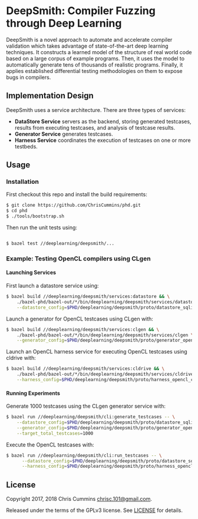 # DeepSmith: Compiler Fuzzing through Deep Learning

DeepSmith is a novel approach to automate and accelerate compiler validation
which takes advantage of state-of-the-art deep learning techniques. It
constructs a learned model of the structure of real world code based on a large
corpus of example programs. Then, it uses the model to automatically generate
tens of thousands of realistic programs. Finally, it applies established
differential testing methodologies on them to expose bugs in compilers.

## Implementation Design

DeepSmith uses a service architecture. There are three types of services:

 * **DataStore Service** servers as the backend, storing generated testcases,
   results from executing testcases, and analysis of testcase results.
 * **Generator Service** generates testcases.
 * **Harness Service** coordinates the execution of testcases on one or more
   testbeds.

## Usage

### Installation

First checkout this repo and install the build requirements:

```sh
$ git clone https://github.com/ChrisCummins/phd.git
$ cd phd
$ ./tools/bootstrap.sh
```

Then run the unit tests using:

```sh

$ bazel test //deeplearning/deepsmith/...
```

### Example: Testing OpenCL compilers using CLgen

#### Launching Services

First launch a datastore service using:

```sh
$ bazel build //deeplearning/deepsmith/services:datastore && \
    ./bazel-phd/bazel-out/*/bin/deeplearning/deepsmith/services/datastore \
    --datastore_config=$PHD/deeplearning/deepsmith/proto/datastore_sqlite.pbtxt
```

Launch a generator for OpenCL testcases using CLgen with:

```sh
$ bazel build //deeplearning/deepsmith/services:clgen && \
    ./bazel-phd/bazel-out/*/bin/deeplearning/deepsmith/services/clgen \
    --generator_config=$PHD/deeplearning/deepsmith/proto/generator_opencl_clgen.pbtxt
```

Launch an OpenCL harness service for executing OpenCL testcases using cldrive 
with:

```sh
$ bazel build //deeplearning/deepsmith/services:cldrive && \
    ./bazel-phd/bazel-out/*/bin/deeplearning/deepsmith/services/cldrive \
    --harness_config=$PHD/deeplearning/deepsmith/proto/harness_opencl_cldrive.pbtxt
```

#### Running Experiments

Generate 1000 testcases using the CLgen generator service with:

```sh
$ bazel run //deeplearning/deepsmith/cli:generate_testcases -- \
    --datastore_config=$PHD/deeplearning/deepsmith/proto/datastore_sqlite.pbtxt \
    --generator_config=$PHD/deeplearning/deepsmith/proto/generator_opencl_clgen.pbtxt \
    --target_total_testcases=1000
```

Execute the OpenCL testcases with:

```sh
$ bazel run //deeplearning/deepsmith/cli:run_testcases -- \
      --datastore_config=$PHD/deeplearning/deepsmith/proto/datastore_sqlite.pbtxt \
      --harness_config=$PHD/deeplearning/deepsmith/proto/harness_opencl_cldrive.pbtxt
```


## License

Copyright 2017, 2018 Chris Cummins <chrisc.101@gmail.com>.

Released under the terms of the GPLv3 license. See [LICENSE](/LICENSE) for
details.
